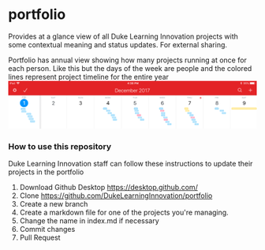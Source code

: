 # portfolio
Provides at a glance view of all Duke Learning Innovation projects with some contextual meaning and status updates. For external sharing.

Portfolio has annual view showing how many projects running at once for each person. Like this but the days of the week are people and the colored lines represent project timeline for the entire year
![fantastical](.assets/fantastical.png)


### How to use this repository
Duke Learning Innovation staff can follow these instructions to update their projects in the portfolio

1. Download Github Desktop https://desktop.github.com/
1. Clone https://github.com/DukeLearningInnovation/portfolio
1. Create a new branch
1. Create a markdown file for one of the projects you're managing.
1. Change the name in index.md if necessary
1. Commit changes
1. Pull Request
